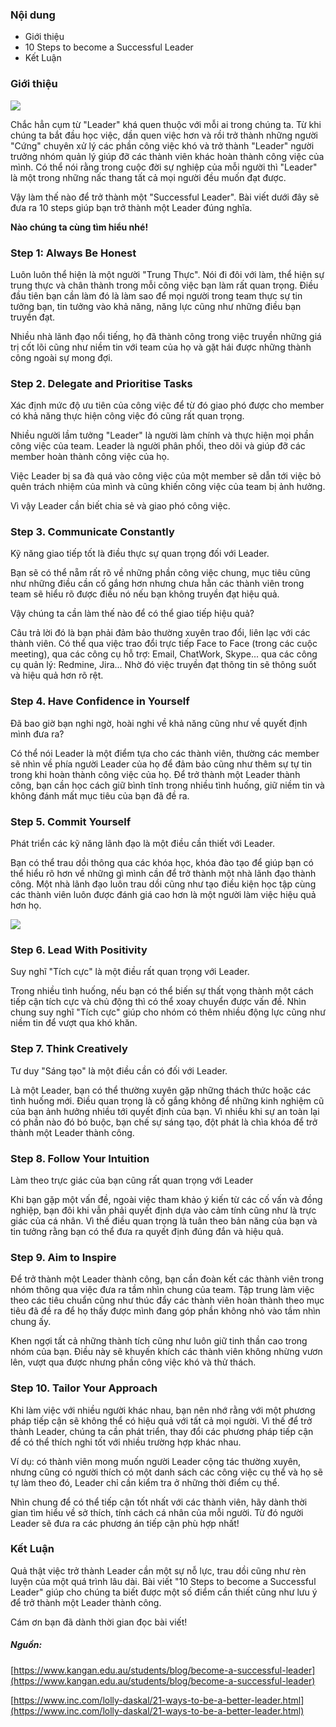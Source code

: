### Nội dung

- Giới thiệu
- 10 Steps to become a Successful Leader
- Kết Luận

### Giới thiệu

![](https://images.viblo.asia/86eb25a0-8250-4d74-8d64-47b6f8470965.jpg)

Chắc hẳn cụm từ "Leader" khá quen thuộc với mỗi ai trong chúng ta. Từ khi chúng ta bắt đầu học việc, dần quen việc hơn và rồi trở thành những người "Cứng" chuyên xử lý các phần công việc khó và trở thành "Leader" người trưởng nhóm quản lý giúp đỡ các thành viên khác hoàn thành công việc của mình.
Có thể nói rằng trong cuộc đời sự nghiệp của mỗi người thì "Leader" là một trong những nấc thang tất cả mọi người đều muốn đạt được.

Vậy làm thế nào để trở thành một "Successful Leader". Bài viết dưới đây sẽ đưa ra 10 steps giúp bạn trở thành một Leader đúng nghĩa.

**Nào chúng ta cùng tìm hiểu nhé!**

### Step 1: Always Be Honest

Luôn luôn thể hiện là một người "Trung Thực". Nói đi đôi với làm, thể hiện sự trung thực và chân thành trong mỗi công việc bạn làm rất quan trọng. Điều đầu tiên bạn cần làm đó là làm sao để mọi người trong team thực sự tin tưởng bạn, tin tưởng vào khả năng, năng lực cũng như những điều bạn truyền đạt.

Nhiều nhà lãnh đạo nổi tiếng, họ đã thành công trong việc truyền những giá trị cốt lõi cũng như niềm tin với team của họ và gặt hái được những thành công ngoài sự mong đợi.


### Step 2. Delegate and Prioritise Tasks

Xác định mức độ ưu tiên của công việc để từ đó giao phó được cho member có khả năng thực  hiện công việc đó cũng rất quan trọng.

Nhiều người lầm tưởng "Leader" là người làm chính và thực hiện mọi phần công việc của team. Leader là người phân phối, theo dõi và giúp đỡ các member hoàn thành công việc của họ.

Việc Leader bị sa đà quá vào công việc của một member sẽ dẫn tới việc bỏ quên trách nhiệm của mình và cũng khiến công việc của team bị ảnh hưởng.

Vì vậy Leader cần biết chia sẻ và giao phó công việc.


### Step 3. Communicate Constantly

Kỹ năng giao tiếp tốt là điều thực sự quan trọng đối với Leader. 

Bạn sẽ có thể nẵm rất rõ về những phần công việc chung, mục tiêu cũng như những điều cần cố gắng hơn nhưng chưa hẳn các thành viên trong team sẽ hiểu rõ được điều nó nếu bạn không truyền đạt hiệu quả. 

Vậy chúng ta cần làm thế nào để có thể giao tiếp hiệu quả?

Câu trả lời đó là bạn phải đảm bảo thường xuyên trao đổi, liên lạc với các thành viên. Có thể qua việc trao đổi trực tiếp Face to Face (trong các cuộc meeting), qua các công cụ hỗ trợ: Email, ChatWork, Skype... qua các công cụ quản lý: Redmine, Jira... Nhờ đó việc truyền đạt thông tin sẽ thông suốt và hiệu quả hơn rõ rệt.


### Step 4. Have Confidence in Yourself

Đã bao giờ bạn nghi ngờ, hoài nghi về khả năng cũng như về quyết định mình đưa ra?

Có thể nói Leader là một điểm tựa cho các thành viên, thường các member sẽ nhìn về phía người Leader của họ để đảm bảo cũng như thêm sự tự tin trong khi hoàn thành công việc của họ.
Để trở thành một Leader thành công, bạn cần học cách giữ bình tĩnh trong nhiều tình huống, giữ niềm tin và không đánh mất mục tiêu của bạn đã đề ra.



### Step 5. Commit Yourself

Phát triển các kỹ năng lãnh đạo là một điều cần thiết với Leader. 

Bạn có thể trau dồi thông qua các khóa học, khóa đào tạo để giúp bạn có thể hiểu rõ hơn về những gì mình cần để trở thành một nhà lãnh đạo thành công.
Một nhà lãnh đạo luôn trau dồi cũng như tạo điều kiện học tập cùng các thành viên luôn được đánh giá cao hơn là một người làm việc hiệu quả hơn họ.

![](https://images.viblo.asia/79ccf995-a3ef-411a-9e68-b537cac79bba.jpg)


### Step 6. Lead With Positivity

Suy nghĩ "Tích cực" là một điều rất quan trọng với Leader.

Trong nhiều tình huống, nếu bạn có thể biến sự thất vọng thành một cách tiếp cận tích cực và chủ động thì có thể xoay chuyển được vấn đề. Nhìn chung suy nghĩ "Tích cực" giúp cho nhóm có thêm nhiều động lực cũng như niềm tin để vượt qua khó khăn.

### Step 7. Think Creatively

Tư duy "Sáng tạo" là một điều cần có đối với Leader. 

Là một Leader, bạn có thể thường xuyên gặp những thách thức hoặc các tình huống mới. Điều quan trọng là cố gắng không để những kinh nghiệm cũ của bạn ảnh hưởng nhiều tới quyết định của bạn. Vì nhiều khi sự an toàn lại có phần nào đó bó buộc, bạn chế sự sáng tạo, đột phát là chìa khóa để trở thành một Leader thành công. 

### Step 8. Follow Your Intuition

Làm theo trực giác của bạn cũng rất quan trọng với Leader

Khi bạn gặp một vấn đề, ngoài việc tham khảo ý kiến từ các cố vấn và đồng nghiệp, bạn đôi khi vẫn phải quyết định dựa vào cảm tính cũng như là trực giác của cá nhân. 
Vì thế điều quan trọng là  tuân theo bản năng của bạn và tin tưởng rằng bạn có thể đưa ra quyết định đúng đắn và hiệu quả.

### Step 9. Aim to Inspire

Để trở thành một Leader thành công, bạn cần đoàn kết các thành viên trong nhóm thông qua việc đưa ra tầm nhìn chung của team. Tập trung làm việc theo các tiêu chuẩn cũng như thúc đẩy các thành viên hoàn thành theo mục tiêu đã đề ra để họ thấy được mình đang góp phần không nhỏ vào tầm nhìn chung ấy. 

Khen ngợi tất cả những thành tích cũng như luôn giữ tinh thần cao trong nhóm của bạn. Điều này sẽ khuyến khích các thành viên không nhừng vươn lên, vượt qua được nhưng phần công việc khó và thử thách.

### Step 10. Tailor Your Approach

Khi làm việc với nhiều người khác nhau, bạn nên nhớ rằng với một phương pháp tiếp cận sẽ không thể có hiệu quả với tất cả mọi người. Vì thế để trở thành Leader, chúng ta cần phát triển, thay đổi các phương pháp tiếp cận để có thể thích nghi tốt với nhiều trường hợp khác nhau.

Ví dụ: có thành viên mong muốn người Leader cộng tác thường xuyên, nhưng cũng có người thích có một danh sách các công việc cụ thể và họ sẽ tự làm theo đó, Leader chỉ cần kiểm tra ở những thời điểm cụ thể.

Nhìn chung để có thể tiếp cận tốt nhất với các thành viên, hãy dành thời gian tìm hiểu về sở thích, tính cách cá nhân của mỗi người. Từ đó người Leader sẽ đưa ra các phương án tiếp cận phù hợp nhất!

### Kết Luận

Quả thật việc trở thành Leader cần một sự nỗ lực, trau dồi cũng như rèn luyện của một quá trình lâu dài.
Bài viết "10 Steps to become a Successful Leader" giúp cho chúng ta biết được một số điểm cần thiết cũng như lưu ý để trở thành một Leader thành công.

Cám ơn bạn đã dành thời gian đọc bài viết!

##### _Nguồn:_

[https://www.kangan.edu.au/students/blog/become-a-successful-leader](https://www.kangan.edu.au/students/blog/become-a-successful-leader)

[https://www.inc.com/lolly-daskal/21-ways-to-be-a-better-leader.html](https://www.inc.com/lolly-daskal/21-ways-to-be-a-better-leader.html)